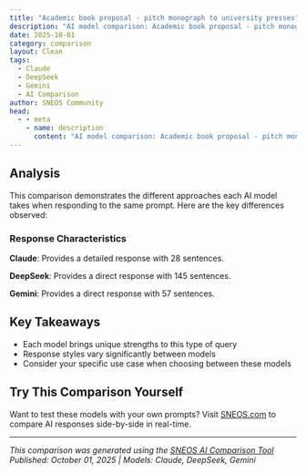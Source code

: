```yaml
---
title: "Academic book proposal - pitch monograph to university presses"
description: "AI model comparison: Academic book proposal - pitch monograph to university presses..."
date: 2025-10-01
category: comparison
layout: Clean
tags:
  - Claude
  - DeepSeek
  - Gemini
  - AI Comparison
author: SNEOS Community
head:
  - - meta
    - name: description
      content: "AI model comparison: Academic book proposal - pitch monograph to university presses..."
---
```


<ChatComparison
  title="Academic book proposal - pitch monograph to university presses"
  prompt="Academic book proposal - pitch monograph to university presses"
  :responses='{"Claude": "# Academic Book Proposal Template \u0026 Pitch Guide\n\n## Essential Components of Your Proposal\n\n### 1. **Cover Letter \u0026 Project Overview**\n- **Hook**: Lead with your book\u0027s unique contribution in 1-2 sentences\n- **Thesis**: Clear statement of your central argument\n- **Scope**: Temporal, geographical, and thematic boundaries\n- **Methodology**: Theoretical framework and research approach\n- **Length**: Proposed word count (typically 80,000-100,000 words)\n\n### 2. **Detailed Synopsis** (2-3 pages)\n- Chapter-by-chapter breakdown with 2-3 sentences per chapter\n- Logical progression of argument\n- Key evidence and case studies\n- Conclusion\u0027s significance\n\n### 3. **Market Analysis**\n**Target Audiences:**\n- Primary: Scholars in your field\n- Secondary: Graduate students, adjacent disciplines\n- Tertiary: Educated general readers (if applicable)\n\n**Competing Titles:**\n- 5-8 recent books in your area\n- Explain how yours differs/advances the conversation\n- Identify gaps your work fills\n\n### 4. **Author Platform**\n- Your expertise and credentials\n- Previous publications\n- Conference presentations\n- Relevant experience/affiliations\n\n## Sample Pitch Elements\n\n### Opening Hook Examples:\n\u274C \u0022This book examines the role of women in...\u0022\n\u2705 \u0022By uncovering the hidden financial networks of medieval nunneries, this book reveals how religious women wielded unprecedented economic power...\u0022\n\n### Strong Thesis Statements:\n- \u0022I argue that [specific claim] by demonstrating [evidence/method]\u0022\n- \u0022This book challenges the prevailing view that [X] by showing [Y]\u0022\n- \u0022Through analysis of [sources], I reveal how [phenomenon] fundamentally altered [larger context]\u0022\n\n## Targeting University Presses\n\n### Research Potential Presses:\n- **Catalogs**: Review their recent publications in your field\n- **Series**: Identify relevant book series that fit your work\n- **Editors**: Find the appropriate acquisitions editor\n- **Reputation**: Consider prestige, distribution, and tenure requirements\n\n### Top-Tier Presses by Field:\n- **History**: Harvard, Yale, Princeton, Chicago, Oxford, Cambridge\n- **Literature**: Columbia, Johns Hopkins, Penn, Duke, Stanford\n- **Social Sciences**: California, Michigan, North Carolina, Cornell\n- **Interdisciplinary**: NYU, Minnesota, Illinois, Rutgers\n\n## Pitch Strategies\n\n### 1. **Conference Networking**\n- Approach editors at academic conferences\n- Attend press receptions and book launches\n- Get introductions from established authors\n\n### 2. **Query Email Template**\n\u0060\u0060\u0060\nSubject: Book Proposal - [Compelling Title]\n\nDear [Editor Name],\n\nI am writing to propose my manuscript, \u0022[Title],\u0022 which [one-sentence description of contribution]. \n\n[2-3 sentences on argument and significance]\n\nThis [X]-word book will appeal to scholars of [field] and contribute to debates on [specific topics]. I have published articles in [relevant journals] and presented this research at [conferences].\n\nI would welcome the opportunity to send you the full proposal and sample chapters.\n\nBest regards,\n[Your name and affiliation]\n\u0060\u0060\u0060\n\n### 3. **Proposal Submission**\nInclude:\n- Cover letter\n- Detailed proposal (8-12 pages)\n- CV\n- Sample chapters (usually 2 chapters)\n- Any endorsements or reader reports\n\n## Common Mistakes to Avoid\n\n- \u274C Overselling significance (\u0022This book will revolutionize...\u0022)\n- \u274C Underselling contribution (\u0022This small study...\u0022)\n- \u274C Inadequate market research\n- \u274C Poorly defined audience\n- \u274C Ignoring press guidelines\n- \u274C Mass submissions without customization\n- \u274C Submitting before manuscript is substantially complete\n\n## Timeline Expectations\n\n- **Initial response**: 2-8 weeks\n- **Peer review process**: 3-6 months\n- **Publication decision**: 6-12 months total\n- **Publication**: 12-18 months after acceptance\n\n## Pro Tips\n\n1. **Start early**: Begin pitching when 75% complete\n2. **Get feedback**: Have colleagues review your proposal\n3. **Be patient**: Expect multiple submissions\n4. **Stay engaged**: Maintain communication with interested editors\n5. **Consider alternatives**: Be open to revisions or different presses\n\nWould you like me to help you develop any specific section of", "DeepSeek": "Of course. Here is a comprehensive and persuasive academic book proposal template, designed specifically for pitching a monograph to a university press.\n\nThis template includes explanations, placeholders, and strategic advice to guide you through the process. A strong proposal is your most important tool for securing a contract.\n\n---\n\n### **Academic Monograph Proposal: [Your Book Title]**\n\n**Submitted by:**\n[Your Name], [Your Title]\n[Your Department]\n[Your University]\n[Your Email]\n[Your Phone Number]\n[ORCID iD/Personal Website (Optional)]\n\n---\n\n### **Part 1: The Core Pitch (The \u0022Elevator Pitch\u0022 for Editors)**\n\nThis section should be concise and compelling, allowing an editor to understand the project\u0027s value immediately.\n\n* **Working Title:** [A Clear and Engaging Title: The Subtitle Explains the Scope]\n * *Example: **Plato\u0027s Ghost: The Spectral Turn in Contemporary Philosophy***\n* **Author:** [Your Name and Affiliation]\n* **Project Summary (approx. 150-200 words):**\n \u003E [This is your hook. Start with the central problem or question your book addresses. Briefly state your argument, its intervention in the field, the primary sources/methodology used, and why it matters now. Avoid jargon; make it accessible to a non-specialist acquisitions editor.]\n \u003E\n \u003E *Example: \u0022**Plato\u0027s Ghost** argues that the late 20th and early 21st centuries have witnessed a \u0027spectral turn\u0027 in Continental philosophy, a preoccupation with concepts of haunting, the ghostly, and the immaterial. Moving beyond the well-trodden analysis of Derrida\u0027s *Specters of Marx*, this book demonstrates how this spectral logic is central to the work of thinkers like Jean-Luc Nancy, Catherine Malabou, and Quentin Meillassoux. By tracing this theme across metaphysics, ethics, and political philosophy, the book offers a new framework for understanding contemporary thought\u0027s struggle with materiality and presence. It will be essential reading for scholars of philosophy, critical theory, and literary studies, providing a unified theory for a seemingly disparate trend.\u0022*\n\n---\n\n### **Part 2: The Detailed Overview**\n\nThis section provides the substantive detail editors and reviewers need.\n\n**1. Overview and Central Argument:**\n\u003E [Expand on your summary. Elaborate on your main thesis. What is the specific, original claim you are making? What existing narratives or assumptions does your book challenge or correct? Use a few paragraphs to lay out the intellectual trajectory of the book.]\n\n**2. Contribution to the Field / Scholarly Intervention:**\n\u003E [This is critical. Presses want to know how your book moves the conversation forward. Be specific.]\n\u003E * **It bridges...** [e.g., \u0022It bridges the gap between historical studies of X and theoretical work on Y.\u0022]\n\u003E * **It challenges...** [e.g., \u0022It challenges the prevailing consensus that Z was a period of intellectual stagnation.\u0022]\n\u003E * **It introduces...** [e.g., \u0022It introduces a new archive of previously unstudied letters and manuscripts.\u0022]\n\u003E * **It reframes...** [e.g., \u0022It reframes the debate from A to B, with significant implications for C.\u0022]\n\n**3. Methodology and Sources:**\n\u003E [Explain your approach. Are you doing archival work, theoretical analysis, close reading, digital humanities, ethnographic study? List the types of primary sources you use (e.g., state archives, literary texts, philosophical treatises, oral histories, film).]\n\n**4. Chapter Outline:**\n\u003E [Provide a descriptive paragraph for each chapter, not just a title. Show how the argument develops sequentially. This proves your project is well-structured and complete.]\n\u003E\n\u003E **Introduction: [Title of Introduction]** - [e.g., \u0022The introduction establishes the concept of the \u0027spectral turn,\u0027 defines key terms, and surveys the relevant literature...\u0022]\n\u003E **Chapter 1: [Title]** - [e.g., \u0022This chapter lays the historical groundwork by examining the pre-history of spectrality in early modern philosophy...\u0022]\n\u003E **Chapter 2: [Title]** - [e.g., \u0022Building on Chapter 1, this chapter analyzes the pivotal work of X, arguing that...\u0022]\n\u003E **...**\n\u003E **Conclusion: [Title of Conclusion]** - [e.g., \u0022The conclusion synthesizes the findings from each chapter and explores the implications for future philosophical inquiry in a digital age.\u0022]\n\n**5. Comparative Literature / Market Analysis:**\n\u003E [Demonstrate you know the publishing landscape. Identify 3-5 recently published competing books from major university presses.]\n\u003E * **[Book 1]** by Author (Press, Year): \u0022This excellent book focuses on [its specific niche]. My project differs by [your specific difference], offering a broader/revised/comparative perspective.\u0022\n\u003E * **[Book 2]** by Author (Press, Year): \u0022While this work shares my interest in [a topic], it is limited to [a region/time period/method]. My book expands the scope to include...\u0022\n\u003E * *This shows there is a market for your topic, but that your book offers something new and necessary.*\n\n**6. Target Audience:**\n\u003E [Be realistic and specific. \u0022Everyone\u0022 is not an audience.]\n\u003E * **Primary:** Scholars and graduate students in [Your Discipline], [Adjacent Discipline].\n\u003E * **Secondary:** Upper-level undergraduate courses in courses on [e.g., \u002220th Century European Philosophy,\u0022 \u0022Critical Theory,\u0022 \u0022History of Metaphysics\u0022].\n\u003E * **Potential Cross-over Appeal:** Scholars in [e.g., \u0022Literature and Philosophy,\u0022 \u0022Media Studies,\u0022 \u0022Sociology of Knowledge\u0022].\n\n**7. Manuscript Specifications:**\n\u003E * **Estimated word count (including notes and bibliography):** [e.g., 90,000 words]\n\u003E * **Number and type of illustrations:** [e.g., 10 black-and-white figures / None]\n\u003E * **Expected date of manuscript completion:** [e.g., August 2025] *\u003C-- Be realistic!*\n\u003E * **Is any part of the manuscript previously published?** [e.g., \u0022A version of Chapter 2 appeared in *Journal X*. Permission for republication will be secured.\u0022]\n\n---\n\n### **Part 3: The Practicalities**\n\n**1. About the Author:**\n\u003E [A short, professional bio (approx. 100 words). Highlight your PhD, current position, relevant prior publications, awards, or fellowships. Establish your credibility as the person to write this book.]\n\n**2. Sample Material:**\n\u003E [Typically, you would include 1-2 sample chapters (often the introduction and one core chapter) and your full CV. This allows reviewers to assess the quality of your writing and research.]\n\u003E * *Attached: Introduction, Chapter 3, and Curriculum Vitae.*\n\n---\n\n### **Part 4: Optional but Recommended**\n\n**1. Endorsements:**\n\u003E [If you have well-known scholars in your field who have agreed to read the proposal or manuscript, list them here. This provides social proof.]\n\u003E * \u0022I have secured/am seeking pre-publication endorsements from:\u0022\n\u003E * [Name], [University]\n\u003E * [Name], [University]\n\n**2. Appendices:**\n\u003E * **Your full CV**\n\u003E * **Sample chapters**\n\n---\n\n### **Strategic Advice for Submission:**\n\n1. **Research the Press:** Don\u0027t send a generic proposal. Look at the press\u0027s catalog. Do they publish in your field? Have they published the competing titles you listed? Tailor your proposal to fit their list. Mention a specific series editor or series if appropriate.\n2. **Write for an Intelligent Generalist:** The first reader is often an acquisitions editor who is smart but not a specialist in your niche. Avoid excessive jargon; explain why your book is important in broad, intellectual terms.\n3. **Be Confident in Your Intervention:** Clearly and boldly state what your book does that no other book does. This is not the time for modesty.\n4. **Proofread Meticulously:** A sloppy proposal suggests a sloppy manuscript.\n5. **Follow Submission Guidelines:** Check the press\u0027s website for specific proposal requirements and follow them exactly.\n\nGood luck! This template provides a robust framework to present your monograph as a significant, market-ready, and compelling contribution to scholarship.", "Gemini": "Okay, let\u0027s craft a strong academic book proposal pitch. To make this as effective as possible, I need some information from you. Please provide as much detail as possible about the following:\n\n**I. The Book Itself:**\n\n* **Working Title:** (What are you calling your book right now?)\n* **Subject Area/Discipline:** (e.g., History, Sociology, Literature, Art History, Political Science, etc.) Be as specific as possible (e.g., \u002219th-Century American Literature,\u0022 \u0022Social Movements,\u0022 \u0022Medieval Art\u0022).\n* **Core Argument/Thesis:** (In one or two concise sentences, what is the central argument of your book? What is the *unique* claim you are making?) This is *crucial*.\n* **Brief Summary/Synopsis (200-300 words):** Expand on the thesis. Give a clear overview of the book\u0027s content, its main themes, and the overall structure. Highlight the key evidence and methodologies you use. What is the scope of your book?\n* **Chapter Outline:** (List the chapter titles and a very brief (1-2 sentence) description of each chapter\u0027s content and contribution to the overall argument.)\n* **Word Count (Estimate):** (How long do you expect the final manuscript to be, including notes and bibliography?)\n* **Number of Illustrations/Tables/Figures (Estimate):** (If applicable.)\n* **Target Audience:** (Who do you envision reading this book? Be specific: e.g., \u0022Undergraduate students in upper-level American history courses, graduate students in American Studies, and scholars of 19th-century cultural history.\u0022)\n* **Key Words:** (List 5-10 keywords related to your book that will help it be found in catalogs and online searches.)\n* **What makes this book unique?** (What gap in the existing scholarship does your book fill? What new perspective or methodology does it offer? Why is this book needed *now*?)\n* **Potential Courses:** (List specific courses that might adopt your book.)\n* **Comparable Titles:** (List 3-5 recently published books that are similar to yours in subject matter or approach. Crucially, explain how *your* book is different and better. Why is yours needed even though these exist?)\n* **Manuscript Status:** (How much of the manuscript is written? Is it a revised dissertation? If so, how has it been revised?)\n* **Timeline for Completion:** (When do you realistically expect to have the full manuscript ready for submission?)\n\n**II. About You (the Author):**\n\n* **Name and Affiliation:** (Your name and current university/institution.)\n* **Academic Background:** (Briefly list your degrees and institutions.)\n* **Previous Publications:** (List any relevant publications, especially books or journal articles related to the book\u0027s topic.)\n* **Relevant Experience/Expertise:** (Highlight any experience or expertise that makes you particularly qualified to write this book.)\n* **Contact Information:** (Email address, phone number.)\n\n**III. The Press:**\n\n* **Target Presses:** (List 3-5 university presses that you think would be a good fit for your book. Why these presses specifically? Have you looked at their catalogs to see if they publish similar books?)\n* **Do you know anyone at the press?** (Have you met an editor at a conference, or do you know an author who publishes with them?)\n\nOnce you provide this information, I can help you craft a compelling pitch letter and refine the elements of your proposal. I can help you with:\n\n* **Crafting a Strong Opening Paragraph:** To immediately grab the editor\u0027s attention.\n* **Highlighting the Book\u0027s Significance:** Convincing the editor that your book is important and will make a contribution to the field.\n* **Positioning Your Book in the Market:** Demonstrating that there is a clear audience for your book and that it will sell.\n* **Tailoring Your Pitch to the Specific Press:** Showing that you understand the press\u0027s mission and publishing interests.\n* **Suggesting potential reviewers.**\n* **Proofreading and Editing:** Ensuring that your proposal is clear, concise, and error-free.\n\nI look forward to helping you get your book published!\n"}' 
  published-date="10:30"
/>

## Analysis

This comparison demonstrates the different approaches each AI model takes when responding to the same prompt. Here are the key differences observed:

### Response Characteristics

**Claude**: Provides a detailed response with 28 sentences. 

**DeepSeek**: Provides a direct response with 145 sentences. 

**Gemini**: Provides a direct response with 57 sentences. 

## Key Takeaways

- Each model brings unique strengths to this type of query
- Response styles vary significantly between models
- Consider your specific use case when choosing between these models

## Try This Comparison Yourself

Want to test these models with your own prompts? Visit [SNEOS.com](https://sneos.com) to compare AI responses side-by-side in real-time.

---

*This comparison was generated using the [SNEOS AI Comparison Tool](https://sneos.com)*
*Published: October 01, 2025 | Models: Claude, DeepSeek, Gemini*
